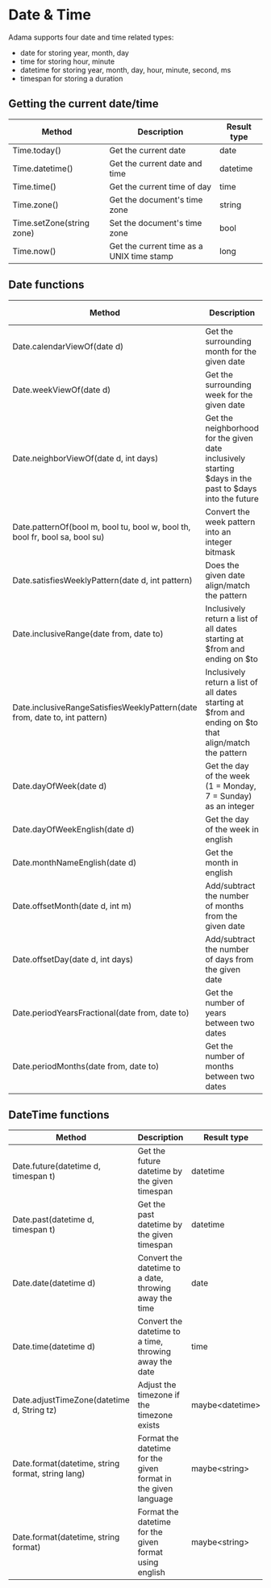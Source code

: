# Date & Time

Adama supports four date and time related types:
* date for storing year, month, day
* time for storing hour, minute
* datetime for storing year, month, day, hour, minute, second, ms
* timespan for storing a duration

## Getting the current date/time

| Method                    | Description                               | Result type |
|---------------------------|-------------------------------------------|-------------|
| Time.today()              | Get the current date                      | date        |
| Time.datetime()           | Get the current date and time             | datetime    |
| Time.time()               | Get the current time of day               | time        |
| Time.zone()               | Get the document's time zone              | string      |
| Time.setZone(string zone) | Set the document's time zone              | bool        |
| Time.now()                | Get the current time as a UNIX time stamp | long        |


## Date functions
| Method                                                                      | Description                                                                                             | Result type      |
|-----------------------------------------------------------------------------|---------------------------------------------------------------------------------------------------------|------------------|
| Date.calendarViewOf(date&nbsp;d)                                            | Get the surrounding month for the given date                                                            | list&lt;date&gt; |
| Date.weekViewOf(date d)                                                     | Get the surrounding week for the given date                                                             | list&lt;date&gt; |
| Date.neighborViewOf(date d, int days)                                       | Get the neighborhood for the given date inclusively starting $days in the past to $days into the future | list&lt;date&gt; |
| Date.patternOf(bool m, bool tu, bool w, bool th, bool fr, bool sa, bool su) | Convert the week pattern into an integer bitmask                                                        | int              |
| Date.satisfiesWeeklyPattern(date d, int pattern)                            | Does the given date align/match the pattern                                                             | bool             |
| Date.inclusiveRange(date from, date to)                                     | Inclusively return a list of all dates starting at $from and ending on $to                              | list&lt;date&gt; |
| Date.inclusiveRangeSatisfiesWeeklyPattern(date from, date to, int pattern)  | Inclusively return a list of all dates starting at $from and ending on $to that align/match the pattern | list&lt;date&gt; |
| Date.dayOfWeek(date d)                                                      | Get the day of the week (1 = Monday, 7 = Sunday) as an integer                                          | int              |
| Date.dayOfWeekEnglish(date d)                                               | Get the day of the week in english                                                                      | string           |
| Date.monthNameEnglish(date d)                                               | Get the month in english                                                                                | string           |
| Date.offsetMonth(date d, int m)                                             | Add/subtract the number of months from the given date                                                   | date             |
| Date.offsetDay(date d, int days)                                            | Add/subtract the number of days from the given date                                                     | date             |
| Date.periodYearsFractional(date from, date to)                              | Get the number of years between two dates                                                               | double           |
| Date.periodMonths(date from, date to)                                       | Get the number of months between two dates                                                              | int              |


## DateTime functions

| Method                                            | Description                                                    | Result type           |
|---------------------------------------------------|----------------------------------------------------------------|-----------------------|
| Date.future(datetime d, timespan t)               | Get the future datetime by the given timespan                  | datetime              |
| Date.past(datetime d, timespan t)                 | Get the past datetime by the given timespan                    | datetime              |
| Date.date(datetime d)                             | Convert the datetime to a date, throwing away the time         | date                  |
| Date.time(datetime d)                             | Convert the datetime to a time, throwing away the date         | time                  |
| Date.adjustTimeZone(datetime d, String tz)        | Adjust the timezone if the timezone exists                     | maybe&lt;datetime&gt; |
| Date.format(datetime, string format, string lang) | Format the datetime for the given format in the given language | maybe&lt;string&gt;   |
| Date.format(datetime, string format)              | Format the datetime for the given format using english         | maybe&lt;string&gt;   |

